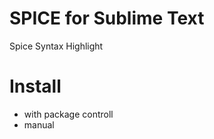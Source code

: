 SPICE for Sublime Text
======================

Spice Syntax Highlight



Install
=======

- with package controll
- manual
